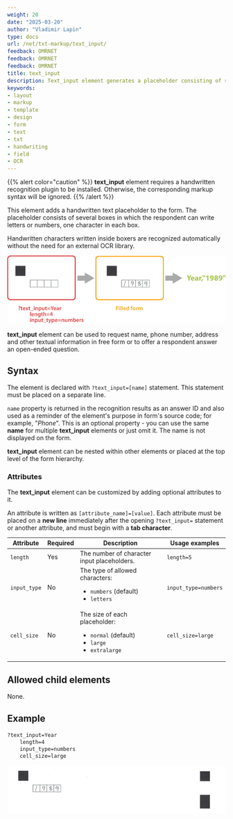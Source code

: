 ```yaml
---
weight: 20
date: "2025-03-20"
author: "Vladimir Lapin"
type: docs
url: /net/txt-markup/text_input/
feedback: OMRNET
feedback: OMRNET
feedback: OMRNET
title: text_input
description: Text_input element generates a placeholder consisting of several boxes in which the respondent can write letters or numbers, one character in each box.
keywords:
- layout
- markup
- template
- design
- form
- text
- txt
- handwriting
- field
- OCR
---
```


{{% alert color="caution" %}} 
**text_input** element requires a handwritten recognition plugin to be installed. Otherwise, the corresponding markup syntax will be ignored.
{{% /alert %}}

This element adds a handwritten text placeholder to the form. The placeholder consists of several boxes in which the respondent can write letters or numbers, one character in each box.

Handwritten characters written inside boxers are recognized automatically without the need for an external OCR library.

![text_input element](text_input.png)

**text_input** element can be used to request name, phone number, address and other textual information in free form or to offer a respondent answer an open-ended question.

## Syntax

The element is declared with `?text_input=[name]` statement. This statement must be placed on a separate line.

`name` property is returned in the recognition results as an answer ID and also used as a reminder of the element's purpose in form's source code; for example, "_Phone_". This is an optional property - you can use the same **name** for multiple **text_input** elements or just omit it. The name is not displayed on the form.

**text_input** element can be nested within other elements or placed at the top level of the form hierarchy.

### Attributes

The **text_input** element can be customized by adding optional attributes to it.

An attribute is written as `[attribute_name]=[value]`. Each attribute must be placed on a **new line** immediately after the opening `?text_input=` statement or another attribute, and must begin with a **tab character**.

Attribute | Required | Description | Usage examples
--------- | -------- | ----------- | --------------
`length` | Yes | The number of character input placeholders. | `length=5`
`input_type` | No | The type of allowed characters:<ul><li>`numbers` (default)</li><li>`letters`</li></ul> | `input_type=numbers`
`cell_size` | No | The size of each placeholder:<ul><li>`normal` (default)</li><li>`large`</li><li>`extralarge`</li></ul> | `cell_size=large`

## Allowed child elements

None.

## Example

```
?text_input=Year
	length=4
	input_type=numbers
	cell_size=large
```

![text_input element example](text_input-example.png)
